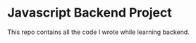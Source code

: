# Javascript Backend Project

<p>This repo contains all the code I wrote while learning backend.</p>